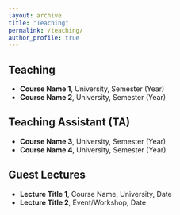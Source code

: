 ```yaml
---
layout: archive
title: "Teaching"
permalink: /teaching/
author_profile: true
---
```


## Teaching

- **Course Name 1**, University, Semester (Year)
- **Course Name 2**, University, Semester (Year)

## Teaching Assistant (TA)

- **Course Name 3**, University, Semester (Year)
- **Course Name 4**, University, Semester (Year)

## Guest Lectures

- **Lecture Title 1**, Course Name, University, Date
- **Lecture Title 2**, Event/Workshop, Date
